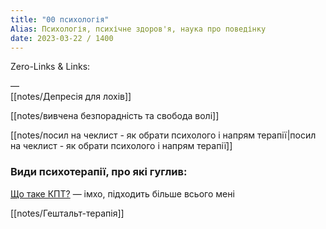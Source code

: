 ```yaml
---
title: "00 психологія"
Alias: Психологія, психічне здоров'я, наука про поведінку
date: 2023-03-22 / 1400  
---
```

Zero-Links & Links:  


—  
[[notes/Депресія для лохів]]

[[notes/вивчена безпорадність та свобода волі]]

[[notes/посил на чеклист - як обрати психолого і напрям терапії|посил на чеклист - як обрати психолого і напрям терапії]]

### Види психотерапії, про які гуглив:  
[Що таке КПТ?](https://cbt-therapist.net/what-cbt)  — імхо, підходить більше всього мені  

[[notes/Гештальт-терапія]]  

